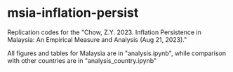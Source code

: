 # msia-inflation-persist

Replication codes for the "Chow, Z.Y. 2023. Inflation Persistence in Malaysia: An Empirical Measure and Analysis (Aug 21, 2023)."

All figures and tables for Malaysia are in "analysis.ipynb", while comparison with other countries are in "analysis_country.ipynb"
